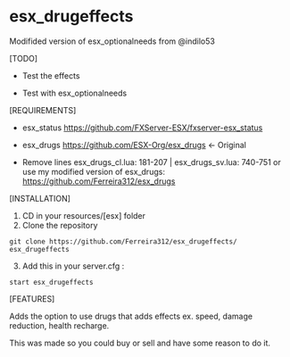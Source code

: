 # esx_drugeffects
Modifided version of esx_optionalneeds from @indilo53

[TODO]

* Test the effects

* Test with esx_optionalneeds

[REQUIREMENTS]

* esx_status https://github.com/FXServer-ESX/fxserver-esx_status

* esx_drugs https://github.com/ESX-Org/esx_drugs <- Original

* Remove lines esx_drugs_cl.lua: 181-207 | esx_drugs_sv.lua: 740-751 
or use my modified version of esx_drugs: https://github.com/Ferreira312/esx_drugs

[INSTALLATION]

1) CD in your resources/[esx] folder
2) Clone the repository
```
git clone https://github.com/Ferreira312/esx_drugeffects/ esx_drugeffects
```

3) Add this in your server.cfg :
```
start esx_drugeffects
```

[FEATURES]

Adds the option to use drugs that adds effects ex. speed, damage reduction, health recharge.

This was made so you could buy or sell and have some reason to do it.
